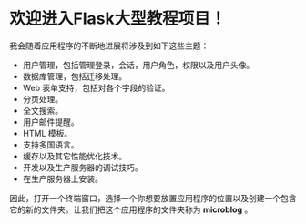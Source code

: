 # 欢迎进入Flask大型教程项目！

我会随着应用程序的不断地进展将涉及到如下这些主题：

- 用户管理，包括管理登录，会话，用户角色，权限以及用户头像。
- 数据库管理，包括迁移处理。
- Web 表单支持，包括对各个字段的验证。
- 分页处理。
- 全文搜索。
- 用户邮件提醒。
- HTML 模板。
- 支持多国语言。
- 缓存以及其它性能优化技术。
- 开发以及生产服务器的调试技巧。
- 在生产服务器上安装。

因此，打开一个终端窗口，选择一个你想要放置应用程序的位置以及创建一个包含它的新的文件夹。让我们把这个应用程序的文件夹称为 **microblog** 。